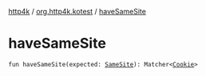 [http4k](../index.md) / [org.http4k.kotest](index.md) / [haveSameSite](./have-same-site.md)

# haveSameSite

`fun haveSameSite(expected: `[`SameSite`](../org.http4k.core.cookie/-same-site/index.md)`): Matcher<`[`Cookie`](../org.http4k.core.cookie/-cookie/index.md)`>`